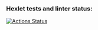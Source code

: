 ### Hexlet tests and linter status:
[![Actions Status](https://github.com/ilrosch/layout-designer-project-58/actions/workflows/hexlet-check.yml/badge.svg)](https://github.com/ilrosch/layout-designer-project-58/actions)